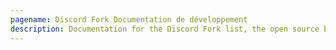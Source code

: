 ```yaml
---
pagename: Discord Fork Documentation de développement
description: Documentation for the Discord Fork list, the open source bot listing website.
---
```

